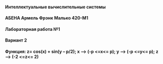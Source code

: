 ####  Интеллектуальные вычислительные системы

####  АБЕНА Армель Фрэнк Малько 420-М1

####  Лабораторная работа №1
####  Вариант 2
####  Функция: z= cos(x) + sin(y – p/2);   x --> (-p <=x<= p);   y --> (-p <=y<= p);   z --> (-2 <=z<= 2)
